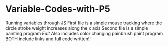 # Variable-Codes-with-P5
Running variables through JS
 First file is a simple mouse tracking where the circle stroke weight increases along the x axis
 Second file is a simple painting program 
 *Edit* Also includes color changing painbrush paint program
 BOTH include links and full code written!!
 
 
